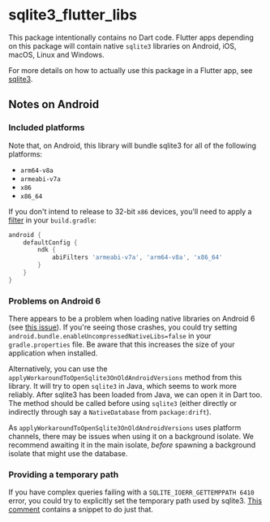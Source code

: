 # sqlite3_flutter_libs

This package intentionally contains no Dart code. Flutter apps depending on this package will
contain native `sqlite3` libraries on Android, iOS, macOS, Linux and Windows.

For more details on how to actually use this package in a Flutter app, see
[sqlite3](https://pub.dev/packages/sqlite3).

## Notes on Android

### Included platforms

Note that, on Android, this library will bundle sqlite3 for all of the following platforms:

- `arm64-v8a`
- `armeabi-v7a`
- `x86`
- `x86_64`

If you don't intend to release to 32-bit `x86` devices, you'll need to apply a
[filter](https://developer.android.com/ndk/guides/abis#gc) in your `build.gradle`:

```gradle
android {
    defaultConfig {
        ndk {
            abiFilters 'armeabi-v7a', 'arm64-v8a', 'x86_64'
        }
    }
}
```

### Problems on Android 6

There appears to be a problem when loading native libraries on Android 6 (see [this issue](https://github.com/simolus3/moor/issues/895#issuecomment-720195005)).
If you're seeing those crashes, you could try setting `android.bundle.enableUncompressedNativeLibs=false` in your `gradle.properties`
file. Be aware that this increases the size of your application when installed.

Alternatively, you can use the `applyWorkaroundToOpenSqlite3OnOldAndroidVersions` method from this library.
It will try to open `sqlite3` in Java, which seems to work more reliably. After sqlite3 has been loaded from Java,
we can open it in Dart too.
The method should be called before using `sqlite3` (either directly or indirectly through say a `NativeDatabase` from `package:drift`).

As `applyWorkaroundToOpenSqlite3OnOldAndroidVersions` uses platform channels, there may be issues when using it on a background isolate.
We recommend awaiting it in the main isolate, _before_ spawning a background isolate that might use the database.

### Providing a temporary path

If you have complex queries failing with a `SQLITE_IOERR_GETTEMPPATH 6410` error, you could try to explicitly set the
temporary path used by sqlite3. [This comment](https://github.com/simolus3/moor/issues/876#issuecomment-710013503) contains a snippet
to do just that.
